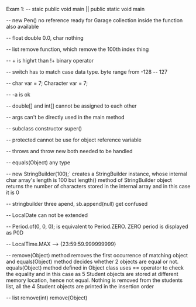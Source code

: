 Exam 1:
-- staic public void main || public static void main

-- new Pen() no reference ready for Garage collection
inside the function also available

-- float double 0.0, char nothing

-- list remove function, which remove the 100th index thing

-- + is highrt than !+ binary operator

-- switch has to match case data type.
   byte range from -128 -- 127

-- char var = 7; Character var = 7;

-- -a is ok

-- double[] and int[] cannot be assigned to each other

-- args can't be directly used in the main method

-- subclass constructor super()

-- protected cannot be use for object reference variable

-- throws and throw new both needed to be handled

-- equals(Object) any type

-- new StringBuilder(100);` creates a StringBuilder instance, whose internal char array's length is 100 but length() method of StringBuilder object returns the number of characters stored in the internal array and in this case it is 0

-- stringbuilder three apend, sb.append(null) get confused

-- LocalDate can not be extended

-- Period.of(0, 0, 0); is equivalent to Period.ZERO. ZERO period is displayed as P0D

-- LocalTime.MAX --> {23:59:59.999999999}

-- remove(Object) method removes the first occurrence of matching object and equals(Object) method decides whether 2 objects are equal or not. equals(Object) method defined in Object class uses == operator to check the equality and in this case as 5 Student objects are stored at different memory location, hence not equal. Nothing is removed from the students list, all the 4 Student objects are printed in the insertion order

--  list remove(int) remove(Object)

